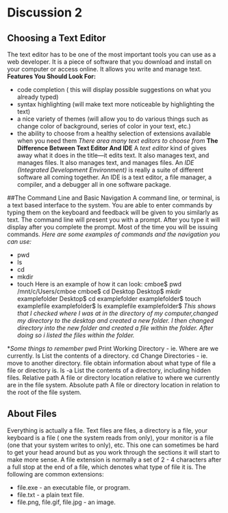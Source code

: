 # Discussion 2
## Choosing a Text Editor
The text editor has to be one of the most important tools you can use as a web developer. It is a piece of software that you download and install on your computer or access online. It allows you write and  manage text.
**Features You Should Look For:**
- code completion ( this will display possible suggestions on what you already typed)
- syntax highlighting (will make text more noticeable by highlighting the text)
- a nice variety of themes (will allow you to do various things such as change color of background, series of color in your text, etc.)
- the ability to choose from a healthy selection of extensions available when you need them
*There area many text editors to choose from*
**The Difference Between Text Editor And IDE**
A *text editor* kind of gives away what it does in the title—it edits text. It also manages text, and manages files. 
It also manages text, and manages files. 
An *IDE (Integrated Development Environment)* is really a suite of different software all coming together. An IDE is a text editor, a file manager, a compiler, and a debugger all in one software package.


##The Command Line and Basic Navigation
A command line, or terminal, is a text based interface to the system. You are able to enter commands by typing them on the keyboard and feedback will be given to you similarly as text. The command line will present you with a prompt. After you type it will display after you complete the prompt. Most of the time you will be issuing commands.
*Here are some examples of commands and the navigation you can use:*
- pwd 
- ls 
- cd 
- mkdir
- touch
Here is an example of how it can look:
cmboe$ pwd
/mnt/c/Users/cmboe
cmboe$ cd Desktop
Desktop$ mkdir examplefolder
Desktop$ cd examplefolder
examplefolder$ touch examplefile
examplefolder$ ls
examplefile
examplefolder$
*This shows that I checked where I was at in the directory of my computer,changed my directory to the desktop and created a new folder. I then changed directory into the new folder and created a file within the folder. After doing so i listed the files within the folder.*

**Some things to remember*
pwd
Print Working Directory - ie. Where are we currently.
ls
List the contents of a directory.
cd
Change Directories - ie. move to another directory.
file
obtain information about what type of file a file or directory is.
ls -a
List the contents of a directory, including hidden files.
Relative path
A file or directory location relative to where we currently are in the file system.
Absolute path
A file or directory location in relation to the root of the file system.

## About Files
Everything is actually a file. Text files are files, a directory is a file, your keyboard is a file ( one the system reads from only), your monitor is a file (one that your system writes to only), etc.
This one can sometimes be hard to get your head around but as you work through the sections it will start to make more sense. A file extension is normally a set of 2 - 4 characters after a full stop at the end of a file, which denotes what type of file it is. The following are common extensions:

- file.exe - an executable file, or program.
- file.txt - a plain text file.
- file.png, file.gif, file.jpg - an image.

